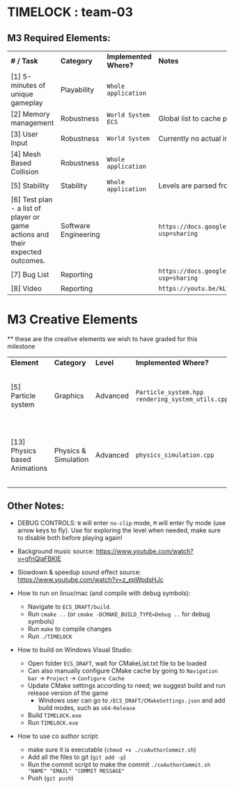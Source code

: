 # TIMELOCK : team-03

## M3 Required Elements:
<table>
  <tr>
   <td><strong># / Task</strong>
   </td>
   <td><strong>Category</strong>
   </td>
   <td><strong>Implemented Where?</strong>
   </td>
   <td><strong>Notes</strong>
   </td>
  </tr>
  <tr>
   <td>[1] 5-minutes of unique gameplay
   </td>
   <td>Playability
   </td>
   <td><code>Whole application</code>
   </td>
   <td>
   </td>
  </tr>
  <tr>
   <td>[2] Memory management
   </td>
   <td>Robustness
   </td>
   <td><code>World System</code> <code>ECS</code>
   </td>
   <td>Global list to cache pointers, smart pointers, registry
   </td>
  </tr>
  <tr>
   <td>[3] User Input 
   </td>
   <td>Robustness
   </td>
   <td><code>World System</code>
   </td>
   <td>Currently no actual invalid input available from the user.
   </td>
  </tr>
  <tr>
   <td>[4] Mesh Based Collision
   </td>
   <td>Robustness
   </td>
   <td><code>Whole application</code>
   </td>
   <td>
   </td>
  </tr>
  <tr>
   <td>[5] Stability
   </td>
   <td>Stability 
   </td>
   <td><code>Whole application</code>
   </td>
   <td>Levels are parsed from JSON. Text is rendered to the screen as sprites.
   </td>
  </tr>
  <tr>
   <td>[6] Test plan - a list of player or game actions and their expected outcomes.
   </td>
   <td>Software Engineering
   </td>
   <td>
   </td>
   <td>
<code>https://docs.google.com/document/d/1RFVZJj_J0ug45Zf6cPg0DK9aR9maLVpcoV6uE7CV40g/edit?usp=sharing</code>
   </td>
  </tr>
  <tr>
   <td>[7] Bug List
   </td>
   <td>Reporting
   </td>
   <td>
   </td>
   <td>
<code>https://docs.google.com/spreadsheets/d/14reigVHCiUrnIVMnTQdUnz6nX_JFBuTTT_pZXGZ06WA/edit?usp=sharing</code>
   </td>
  </tr>
  <tr>
   <td>[8] Video
   </td>
   <td>Reporting
   </td>
   <td>
   </td>
   <td>
<code>https://youtu.be/kL9yFRfgWlU</code>
   </td>
  </tr>
</table>



# M3 Creative Elements

** these are the creative elements we wish to have graded for this milestone

<table>
  <tr>
   <td><strong>Element</strong>
   </td>
   <td><strong>Category</strong>
   </td>
   <td><strong>Level</strong>
   </td>
   <td><strong>Implemented Where? </strong>
   </td>
   <td><strong>Description</strong>
   </td>
  </tr>
  <tr>
   <td>[5] Particle system
   </td>
   <td>Graphics
   </td>
   <td>Advanced
   </td>
   <td><code>Particle_system.hpp</code> <code>rendering_system_utils.cpp</code>
   </td>
   <td>Particle system supported by instanced rendering   </td>
  </tr>
  <tr>
   <td>[13] Physics based Animations
   </td>
   <td>Physics & Simulation 
   </td>
   <td>Advanced
   </td>
   <td><code>physics_simulation.cpp</code>
   </td>
   <td>Impulse based physics for collisions + simple gravity pendulums.
   </td>
  </tr>
</table>



## Other Notes:
- DEBUG CONTROLS: `N` will enter `no-clip` mode, `M` will enter fly mode (use arrow keys to fly). Use for exploring the level when needed, make sure to disable both before playing again!
- Background music source: https://www.youtube.com/watch?v=gfnQIaFBKIE
- Slowdown & speedup sound effect source: https://www.youtube.com/watch?v=z_epWpdsHJc
- How to run on linux/mac (and compile with debug symbols):
  - Navigate to `ECS_DRAFT/build`.
  - Run `cmake ..` (or `cmake -DCMAKE_BUILD_TYPE=Debug ..` for debug symbols)
  - Run `make` to compile changes
  - Run `./TIMELOCK`

- How to build on Windows Visual Studio:
  - Open folder `ECS_DRAFT`, wait for CMakeList.txt file to be loaded
  - Can also manually configure CMake cache by going to `Navigation bar` -> `Project` -> `Configure Cache`
  - Update CMake settings according to need; we suggest build and run release version of the game
    - Windows user can go to `/ECS_DRAFT/CMakeSettings.json` and add build modes, such as `x64-Release`
  - Build `TIMELOCK.exe`
  - Run `TIMELOCK.exe`
 
- How to use co author script:
    - make sure it is executable (`chmod +x ./coAuthorCommit.sh`)
    - Add all the files to git (`git add -p`)
    - Run the commit script to make the commit `./coAuthorCommit.sh "NAME" "EMAIL" "COMMIT MESSAGE"`
    - Push (`git push`)
